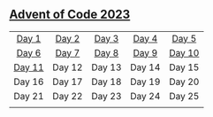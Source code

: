 ## [Advent of Code 2023](./source/2023/)
|     |     |     |     |     |
|:-:|:-:|:-:|:-:|:-:|
|[Day 1](./Day%201%20-%20Trebuchet/)|[Day 2](./Day%202%20-%20Cube%20Conundrum/)|[Day 3](./Day%203%20-%20Gear%20Ratios/)|[Day 4](./Day%204%20-%20Scratchcards/)|[Day 5](./Day%205%20-%20If%20You%20Give%20A%20Seed%20A%20Fertilizer/)|
|[Day 6](./Day%206%20-%20Wait%20For%20It/)|[Day 7](./Day%207%20-%20Camel%20Cards/)|[Day 8](./Day%208%20-%20Haunted%20Wasteland/)|[Day 9](./Day%209%20-%20Mirage%20Maintenance/)|[Day 10](./Day%2010%20-%20Pipe%20Maze/)|
|[Day 11](./Day%2011%20-%20Cosmic%20Expansion/)|Day 12|Day 13|Day 14|Day 15|
|Day 16|Day 17|Day 18|Day 19|Day 20|
|Day 21|Day 22|Day 23|Day 24|Day 25|
||||||
